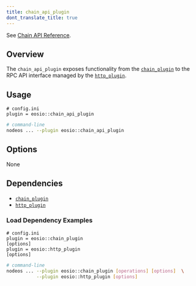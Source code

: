 ```yaml
---
title: chain_api_plugin
dont_translate_title: true
---
```


See [Chain API Reference](https://docs.eosnetwork.com/apis/leap/latest/chain.api/).

## Overview

The `chain_api_plugin` exposes functionality from the [`chain_plugin`](./chain-plugin.md) to the RPC API interface managed by the [`http_plugin`](../http_plugin/index.md).

## Usage

```console
# config.ini
plugin = eosio::chain_api_plugin
```
```sh
# command-line
nodeos ... --plugin eosio::chain_api_plugin
```

## Options

None

## Dependencies

* [`chain_plugin`](./chain-plugin.md)
* [`http_plugin`](./http-plugin.md)

### Load Dependency Examples

```console
# config.ini
plugin = eosio::chain_plugin
[options]
plugin = eosio::http_plugin
[options]
```
```sh
# command-line
nodeos ... --plugin eosio::chain_plugin [operations] [options]  \
           --plugin eosio::http_plugin [options]
```

